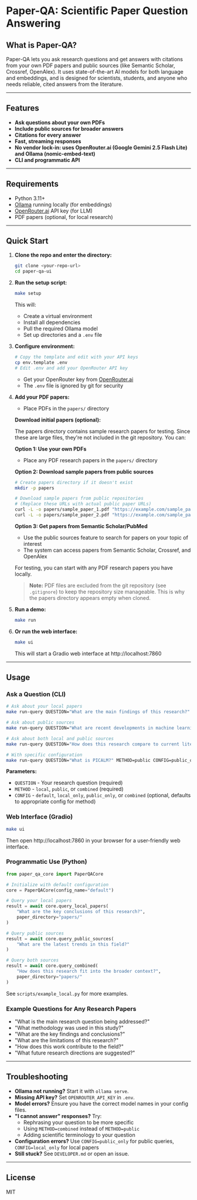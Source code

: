 # Paper-QA: Scientific Paper Question Answering

## What is Paper-QA?
Paper-QA lets you ask research questions and get answers with citations from your own PDF papers and public sources (like Semantic Scholar, Crossref, OpenAlex). It uses state-of-the-art AI models for both language and embeddings, and is designed for scientists, students, and anyone who needs reliable, cited answers from the literature.

---

## Features
- **Ask questions about your own PDFs**
- **Include public sources for broader answers**
- **Citations for every answer**
- **Fast, streaming responses**
- **No vendor lock-in: uses OpenRouter.ai (Google Gemini 2.5 Flash Lite) and Ollama (nomic-embed-text)**
- **CLI and programmatic API**

---

## Requirements
- Python 3.11+
- [Ollama](https://ollama.com/) running locally (for embeddings)
- [OpenRouter.ai](https://openrouter.ai/) API key (for LLM)
- PDF papers (optional, for local research)

---

## Quick Start

1. **Clone the repo and enter the directory:**
   ```sh
   git clone <your-repo-url>
   cd paper-qa-ui
   ```

2. **Run the setup script:**
   ```sh
   make setup
   ```
   This will:
   - Create a virtual environment
   - Install all dependencies
   - Pull the required Ollama model
   - Set up directories and a `.env` file

3. **Configure environment:**
   ```sh
   # Copy the template and edit with your API keys
   cp env.template .env
   # Edit .env and add your OpenRouter API key
   ```
   
   - Get your OpenRouter key from [OpenRouter.ai](https://openrouter.ai/keys)
   - The `.env` file is ignored by git for security

4. **Add your PDF papers:**
   - Place PDFs in the `papers/` directory
   
   **Download initial papers (optional):**
   
   The papers directory contains sample research papers for testing. Since these are large files, they're not included in the git repository. You can:
   
   **Option 1: Use your own PDFs**
   - Place any PDF research papers in the `papers/` directory
   
   **Option 2: Download sample papers from public sources**
   ```sh
   # Create papers directory if it doesn't exist
   mkdir -p papers
   
   # Download sample papers from public repositories
   # (Replace these URLs with actual public paper URLs)
   curl -L -o papers/sample_paper_1.pdf "https://example.com/sample_paper_1.pdf"
   curl -L -o papers/sample_paper_2.pdf "https://example.com/sample_paper_2.pdf"
   ```
   
   **Option 3: Get papers from Semantic Scholar/PubMed**
   - Use the public sources feature to search for papers on your topic of interest
   - The system can access papers from Semantic Scholar, Crossref, and OpenAlex
   
   For testing, you can start with any PDF research papers you have locally.
   
   > **Note:** PDF files are excluded from the git repository (see `.gitignore`) to keep the repository size manageable. This is why the papers directory appears empty when cloned.

5. **Run a demo:**
   ```sh
   make run
   ```

6. **Or run the web interface:**
   ```sh
   make ui
   ```
   This will start a Gradio web interface at http://localhost:7860

---

## Usage

### Ask a Question (CLI)
```sh
# Ask about your local papers
make run-query QUESTION="What are the main findings of this research?" METHOD=local

# Ask about public sources
make run-query QUESTION="What are recent developments in machine learning?" METHOD=public

# Ask about both local and public sources
make run-query QUESTION="How does this research compare to current literature?" METHOD=combined

# With specific configuration
make run-query QUESTION="What is PICALM?" METHOD=public CONFIG=public_only
```

**Parameters:**
- `QUESTION` - Your research question (required)
- `METHOD` - `local`, `public`, or `combined` (required)
- `CONFIG` - `default`, `local_only`, `public_only`, or `combined` (optional, defaults to appropriate config for method)

### Web Interface (Gradio)
```sh
make ui
```
Then open http://localhost:7860 in your browser for a user-friendly web interface.

### Programmatic Use (Python)
```python
from paper_qa_core import PaperQACore

# Initialize with default configuration
core = PaperQACore(config_name="default")

# Query your local papers
result = await core.query_local_papers(
    "What are the key conclusions of this research?", 
    paper_directory="papers/"
)

# Query public sources
result = await core.query_public_sources(
    "What are the latest trends in this field?"
)

# Query both sources
result = await core.query_combined(
    "How does this research fit into the broader context?",
    paper_directory="papers/"
)
```
See `scripts/example_local.py` for more examples.

### Example Questions for Any Research Papers
- "What is the main research question being addressed?"
- "What methodology was used in this study?"
- "What are the key findings and conclusions?"
- "What are the limitations of this research?"
- "How does this work contribute to the field?"
- "What future research directions are suggested?"

---

## Troubleshooting
- **Ollama not running?** Start it with `ollama serve`.
- **Missing API key?** Set `OPENROUTER_API_KEY` in `.env`.
- **Model errors?** Ensure you have the correct model names in your config files.
- **"I cannot answer" responses?** Try:
  - Rephrasing your question to be more specific
  - Using `METHOD=combined` instead of `METHOD=public`
  - Adding scientific terminology to your question
- **Configuration errors?** Use `CONFIG=public_only` for public queries, `CONFIG=local_only` for local papers
- **Still stuck?** See `DEVELOPER.md` or open an issue.

---

## License
MIT
